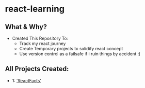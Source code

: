 # react-learning
## What & Why?
- Created This Repository To:
  - Track my react journey
  - Create Temporary projects to solidify react concept
  - Use version control as a failsafe if i ruin things by accident :)

## All Projects Created:
  - 1: ['ReactFacts'](https://github.com/asym1/reactLearning/tree/fe42a45cfa281c5b1164725808a82f42fb5b57d9)